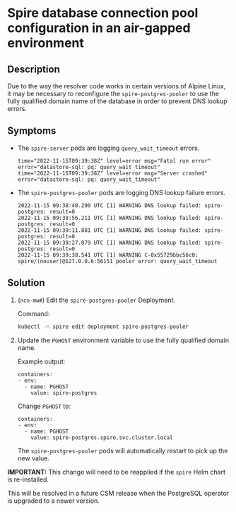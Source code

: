 # Spire database connection pool configuration in an air-gapped environment

## Description

Due to the way the resolver code works in certain versions of Alpine Linux, it may be necessary to reconfigure the `spire-postgres-pooler` to use the fully qualified domain name of the database in order to prevent DNS lookup errors.

## Symptoms

* The `spire-server` pods are logging `query_wait_timeout` errors.

  ```text
  time="2022-11-15T09:39:38Z" level=error msg="Fatal run error" error="datastore-sql: pq: query_wait_timeout"
  time="2022-11-15T09:39:38Z" level=error msg="Server crashed" error="datastore-sql: pq: query_wait_timeout"
  ```

* The `spire-postgres-pooler` pods are logging DNS lookup failure errors.

  ```text
  2022-11-15 09:38:40.290 UTC [1] WARNING DNS lookup failed: spire-postgres: result=0
  2022-11-15 09:38:56.211 UTC [1] WARNING DNS lookup failed: spire-postgres: result=0
  2022-11-15 09:39:11.881 UTC [1] WARNING DNS lookup failed: spire-postgres: result=0
  2022-11-15 09:39:27.879 UTC [1] WARNING DNS lookup failed: spire-postgres: result=0
  2022-11-15 09:39:38.541 UTC [1] WARNING C-0x55729bbc56c0: spire/(nouser)@127.0.0.6:56151 pooler error: query_wait_timeout
  ```

## Solution

1. (`ncn-mw#`) Edit the `spire-postgres-pooler` Deployment.

   Command:

   ```bash
   kubectl -n spire edit deployment spire-postgres-pooler
   ```

1. Update the `PGHOST` environment variable to use the fully qualified domain name.

   Example output:

   ```text
   containers:
   - env:
     - name: PGHOST
       value: spire-postgres
   ```

   Change `PGHOST` to:

   ```text
   containers:
   - env:
     - name: PGHOST
       value: spire-postgres.spire.svc.cluster.local
   ```

   The `spire-postgres-pooler` pods will automatically restart to pick up the new value.

**IMPORTANT:** This change will need to be reapplied if the `spire` Helm chart is re-installed.

This will be resolved in a future CSM release when the PostgreSQL operator is upgraded to a newer version.
